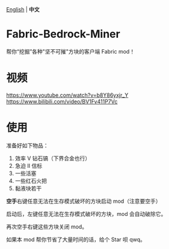 [English](https://github.com/xiaoliyuanpp/Fabric-Bedrock-Miner-Super/blob/main/README.md) | **中文**

# Fabric-Bedrock-Miner
帮你“挖掘”各种"坚不可摧"方块的客户端 Fabric mod！

# 视频
https://www.youtube.com/watch?v=b8Y86yxjr_Y  
https://www.bilibili.com/video/BV1Fv411P7Vc

# 使用
准备好如下物品：
1. 效率 Ⅴ 钻石镐（下界合金也行） 
2. 急迫 Ⅱ 信标
3. 一些活塞
4. 一些红石火把
5. 黏液块若干

**空手**右键任意无法在生存模式破坏的方块启动 mod（注意要空手）

启动后，左键任意无法在生存模式破坏的方块，mod 会自动破除它。

再次空手右键这些方块关闭 mod。

如果本 mod 帮你节省了大量时间的话，给个 Star 呗 qwq。
